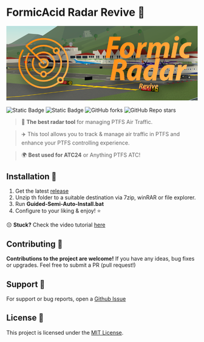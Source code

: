 # FormicAcid Radar Revive 📡

![Project Banner](readme_banner.png?raw=true)

![Static Badge](https://img.shields.io/badge/license-MIT-red?link=https%3A%2F%2Fopensource.org%2Flicense%2Fmit) ![Static Badge](https://img.shields.io/badge/mom_made-pizza_rolls-blue?link=https%3A%2F%2Fopensource.org%2Flicense%2Fmit)
![GitHub forks](https://img.shields.io/github/forks/awdev1/FormicAcid-Radar-Revive)
![GitHub Repo stars](https://img.shields.io/github/stars/awdev1/FormicAcid-Radar-Revive)




> 📡 **The best radar tool** for managing PTFS Air Traffic.


> ✈️ This tool allows you to track & manage air traffic in PTFS and enhance your PTFS controlling experience.

> 🌍 **Best used for ATC24** or Anything PTFS ATC!


## Installation 🔧

1. Get the latest [release](<https://github.com/awdev1/FormicAcid-Radar-Revive/releases>)
2. Unzip th folder to a suitable destination via 7zip, winRAR or file explorer.
3. Run **Guided-Semi-Auto-Install.bat**
4. Configure to your liking & enjoy! ⭐

😔 **Stuck?** Check the video tutorial [here](<https://www.youtube.com/watch?v=LYUFJBMxizM>)

## Contributing 🤝

**Contributions to the project are welcome!** If you have any ideas, bug fixes or upgrades. Feel free to submit a PR (pull request!)

## Support 💁

For support or bug reports, open a [Github Issue](<https://github.com/awdev1/FormicAcid-Radar-Revive/issues>)

## License 🪪

This project is licensed under the [MIT License](https://opensource.org/license/mit).
